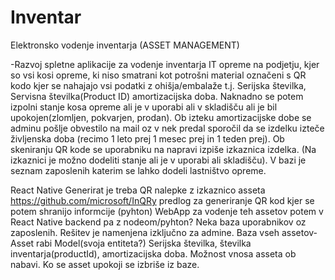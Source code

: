 # Inventar

Elektronsko vodenje inventarja (ASSET MANAGEMENT)




-Razvoj spletne aplikacije za vodenje inventarja IT opreme na podjetju, kjer so vsi kosi opreme, ki niso smatrani kot potrošni material označeni s QR kodo kjer se nahajajo vsi podatki z ohišja/embalaže t.j. Serijska številka, Servisna številka(Product ID) amortizacijska doba. Naknadno se potem izpolni stanje kosa opreme ali je v uporabi ali v skladišču ali je bil upokojen(zlomljen, pokvarjen, prodan).  Ob izteku amortizacijske dobe se adminu pošlje obvestilo na mail oz v nek predal sporočil da se izdelku izteče življenska doba (recimo 1 leto prej 1 mesec prej in 1 teden prej). Ob skeniranju QR kode se uporabniku na napravi izpiše izkaznica izdelka. (Na izkaznici je možno dodeliti stanje ali je v uporabi ali skladišču). V bazi je seznam zaposlenih katerim se lahko dodeli lastništvo opreme.


React Native
Generirat je treba QR nalepke z izkaznico asseta
https://github.com/microsoft/InQRy predlog za generiranje QR kod kjer se potem shranijo informcije (pyhton)
WebApp za vodenje teh assetov potem v React Native backend pa z nodeom/pyhton?
Neka baza uporabnikov oz zaposlenih. Rešitev je namenjena izključno za admine. 
Baza vseh assetov- Asset rabi Model(svoja entiteta?) Serijska številka, številka inventarja(productId), amortizacijska doba.
Možnost vnosa asseta ob nabavi. Ko se asset upokoji se izbriše iz baze. 




